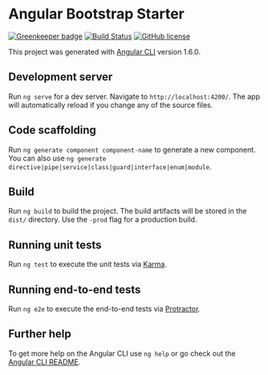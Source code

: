 # Angular Bootstrap Starter

[![Greenkeeper badge](https://badges.greenkeeper.io/teddest/angular-bootstrap-starter.svg)](https://greenkeeper.io/)
[![Build Status](https://travis-ci.org/teddest/angular-bootstrap-starter.svg?branch=master)](https://travis-ci.org/teddest/angular-bootstrap-starter)
[![GitHub license](https://img.shields.io/badge/license-MIT-blue.svg)](https://github.com/teddest/angular-bootstrap-starter/blob/master/LICENSE)

This project was generated with [Angular CLI](https://github.com/angular/angular-cli) version 1.6.0.

## Development server

Run `ng serve` for a dev server. Navigate to `http://localhost:4200/`. The app will automatically reload if you change any of the source files.

## Code scaffolding

Run `ng generate component component-name` to generate a new component. You can also use `ng generate directive|pipe|service|class|guard|interface|enum|module`.

## Build

Run `ng build` to build the project. The build artifacts will be stored in the `dist/` directory. Use the `-prod` flag for a production build.

## Running unit tests

Run `ng test` to execute the unit tests via [Karma](https://karma-runner.github.io).

## Running end-to-end tests

Run `ng e2e` to execute the end-to-end tests via [Protractor](http://www.protractortest.org/).

## Further help

To get more help on the Angular CLI use `ng help` or go check out the [Angular CLI README](https://github.com/angular/angular-cli/blob/master/README.md).
